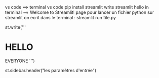 vs code ==> terminal vs code
pip install streamlit
write streamlit hello in terminal ==> Welcome to Streamlit! page
pour lancer un fichier python sur streamlit on ecrit dans le terminal : streamlit run file.py

st.write('''

# HELLO

EVERYONE
''')

st.sidebar.header("les paramètres d'entrée")
